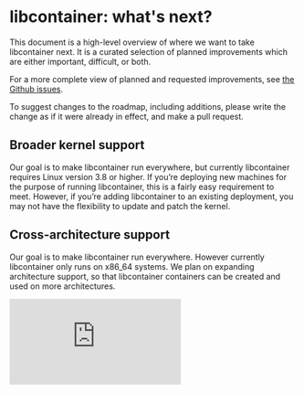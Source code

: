 # libcontainer: what's next?

This document is a high-level overview of where we want to take libcontainer next.
It is a curated selection of planned improvements which are either important, difficult, or both.

For a more complete view of planned and requested improvements, see [the Github issues](https://github.com/docker/libcontainer/issues).

To suggest changes to the roadmap, including additions, please write the change as if it were already in effect, and make a pull request.

## Broader kernel support

Our goal is to make libcontainer run everywhere, but currently libcontainer requires Linux version 3.8 or higher. If you’re deploying new machines for the purpose of running libcontainer, this is a fairly easy requirement to meet. However, if you’re adding libcontainer to an existing deployment, you may not have the flexibility to update and patch the kernel.

## Cross-architecture support

Our goal is to make libcontainer run everywhere. However currently libcontainer only runs on x86_64 systems. We plan on expanding architecture support, so that libcontainer containers can be created and used on more architectures.


[![Analytics](https://kubernetes-site.appspot.com/UA-36037335-10/GitHub/Godeps/_workspace/src/github.com/docker/libcontainer/ROADMAP.md?pixel)]()
